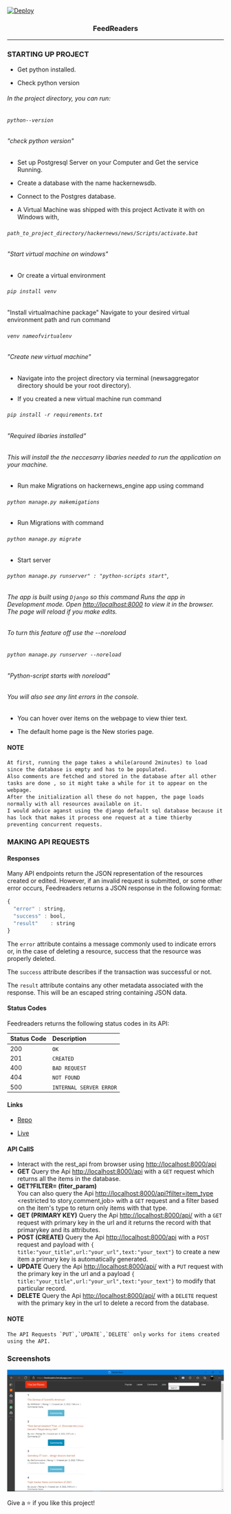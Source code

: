 [![Deploy](https://www.herokucdn.com/deploy/button.svg)](https://heroku.com/deploy?template=https://github.com/derhnyel/feedreaders)<h3 align="center">FeedReaders</h1>
<hr/>

### STARTING UP PROJECT
- Get python installed.

- Check python version
###### In the project directory, you can run:
###### `python--version` 
###### "check python version"

- Set up Postgresql Server on your Computer and Get the service Running.
 
- Create a database with the name hackernewsdb.

- Connect to the Postgres database.

- A Virtual Machine was shipped with this project Activate it with  on Windows with,
###### `path_to_project_directory/hackernews/news/Scripts/activate.bat` 
###### "Start virtual machine on windows"

- Or create a virtual environment 
###### `pip install venv` 
"Install virtualmachine package"
Navigate to your desired virtual environment path and run command
###### `venv nameofvirtualenv`
###### "Create new virtual machine"

- Navigate into the project directory via terminal (newsaggregator directory should be your root directory).

- If you created a new virtual machine run command 
###### `pip install -r requirements.txt`
###### "Required libaries installed"
###### This will install the the neccesarry libaries needed to run the application on your machine. 

- Run make Migrations on hackernews_engine app using command 
###### `python manage.py makemigations`

- Run Migrations with command 
###### `python manage.py migrate`

- Start server 
###### `python manage.py runserver" : "python-scripts start"`,
###### The app is built using `Django` so this command Runs the app in Development mode. Open [http://localhost:8000](http://localhost:8000) to view it in the browser. The page will reload if you make edits. 
###### To turn this feature off use the --noreload 
###### `python manage.py runserver --noreload`
###### "Python-script starts with noreload"
###### You will also see any lint errors in the console.

- You can hover over items on the webpage to view thier text.

- The default home page is the New stories page.

#### NOTE
    At first, running the page takes a while(around 2minutes) to load since the database is empty and has to be populated.
    Also comments are fetched and stored in the database after all other tasks are done , so it might take a while for it to appear on the webpage.
    After the initialization all these do not happen, the page loads normally with all resources available on it. 
    I would advice aganst using the django default sql database because it has lock that makes it process one request at a time thierby preventing concurrent requests.   

### MAKING API REQUESTS

#### Responses

Many API endpoints return the JSON representation of the resources created or edited. However, if an invalid request is submitted, or some other error occurs, Feedreaders returns a JSON response in the following format:

```javascript
{
  "error" : string,
  "success" : bool,
  "result"    : string
}
```

The `error` attribute contains a message commonly used to indicate errors or, in the case of deleting a resource, success that the resource was properly deleted.

The `success` attribute describes if the transaction was successful or not.

The `result` attribute contains any other metadata associated with the response. This will be an escaped string containing JSON data.

#### Status Codes

Feedreaders returns the following status codes in its API:

| Status Code | Description |
| :--- | :--- |
| 200 | `OK` |
| 201 | `CREATED` |
| 400 | `BAD REQUEST` |
| 404 | `NOT FOUND` |
| 500 | `INTERNAL SERVER ERROR` |

#### Links

- [Repo](https://github.com/derhnyel/feedreaders "feedreaders Repo")

- [Live](https://feedreaders.herokuapp.com "Live View")


#### API CallS

- Interact with the rest_api from browser using [http://localhost:8000/api](http://localhost:8000/api)
- **GET** 
Query the Api  [http://localhost:8000/api](http://localhost:8000/api) with a `GET` request which returns all the items in the database.
- **GET?FILTER= (fiter_param)**   
You can also query the Api [http://localhost:8000/api?filter=item_type](http://localhost:8000/api/filter=item_type) <restricted to story,comment,job> with a `GET` request and a filter based on the item's type to return only items with that type.
- **GET<PK> (PRIMARY KEY)** 
Query the Api [http://localhost:8000/api/<pk>](http://localhost:8000/api/<pk>) with a `GET` request with primary key in the url and it returns the record with that primarykey and its attributes.
- **POST (CREATE)** 
Query the Api  [http://localhost:8000/api](http://localhost:8000/api) with a `POST` request and payload with 
`{ title:"your_title",url:"your_url",text:"your_text"}` to create a new item a primary key is automatically generated.
- **UPDATE**
Query the Api [http://localhost:8000/api/<pk>](http://localhost:8000/api/<pk>) with a `PUT` request with the primary key in the url and a payload `{ title:"your_title",url:"your_url",text:"your_text"}` to modify that particular record.
- **DELETE**
Query the Api [http://localhost:8000/api/<pk>](http://localhost:8000/api/<pk>) with a `DELETE` request with the primary key in the url to delete a record from the database.

#### NOTE 
    The API Requests `PUT`,`UPDATE`,`DELETE` only works for items created using the API.




### Screenshots

![Home Page](/screenshots/1.png "Home Page")


Give a ⭐️ if you like this project!